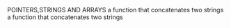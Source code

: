 POINTERS,STRINGS AND ARRAYS
 a function that concatenates two strings
 a function that concatenates two strings 
